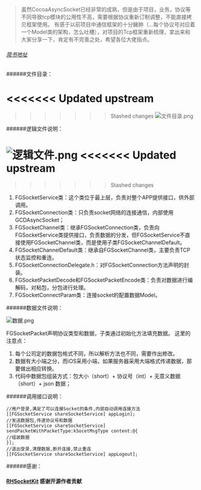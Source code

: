 
> 虽然CocoaAsyncSocket已经非常的成熟，但是由于项目，业务，协议等不同导致tcp模块的公用性不高，需要根据协议重新订制调整，不能直接拷贝框架使用。
有感于以前项目中通信框架的十分臃肿（...每个协议号对应着一个Model类的架构，怎么吐槽），对项目的Tcp框架重新梳理，拿出来和大家分享一下，肯定有不完善之处，希望各位大佬指点。

###### [简书地址](https://www.jianshu.com/p/bce3b905fbd6)

######文件目录：

<<<<<<< Updated upstream
=======

>>>>>>> Stashed changes
![文件目录.png](https://upload-images.jianshu.io/upload_images/1637319-7c17558301bf1ddc.png?imageMogr2/auto-orient/strip%7CimageView2/2/w/1240)


######逻辑文件说明：

![逻辑文件.png](https://upload-images.jianshu.io/upload_images/1637319-a6e1503af5b88284.png?imageMogr2/auto-orient/strip%7CimageView2/2/w/620)
<<<<<<< Updated upstream
=======

>>>>>>> Stashed changes

1.  FGSocketService类：这个类位于最上层，负责对整个APP提供接口，供外部调用。
2.  FGSocketConnection类：只负责socket网络的连接通信，内部使用GCDAsyncSocket；
3. FGSocketChannel类：继承FGSocketConnection类，负责向FGSocketService类提供接口，负责数据的分发，但FGSocketService不直接使用FGSocketChannel类，而是使用子类FGSocketChannelDefault。
4. FGSocketChannelDefault类：继承自FGSocketChannel类，主要负责TCP状态监控和重连。
5. FGSocketConnectionDelegate.h：对FGSocketConnection方法声明的封装。
6. FGSocketPacketDecode和FGSocketPacketEncode类：负责对数据进行编解码，对粘包，分包进行处理。
7. FGSocketConnectParam类：连接socket的配置数据Model。


######数据文件说明：

![数据.png](https://upload-images.jianshu.io/upload_images/1637319-5f367ba5568dc386.png?imageMogr2/auto-orient/strip%7CimageView2/2/w/1240)

FGSocketPacket声明协议类型和数据，子类通过初始化方法填充数据。
这里的注意点：
1. 每个公司定的数据包格式不同，所以解析方法也不同，需要作出修改。
2. 数据有大小端之分，而iOS采用小端，如果服务器采用大端格式传递数据，那要做出相应转换。
3. 代码中数据包组装方式：包大小（short）+  协议号（int）+  无意义数据（short）+ json 数据；

######调用接口说明：

```
//用户登录,满足了可以连接Socket的条件,内部自动调用连接方法
[[FGSocketService shareSocketService] appLogin];
//发送数据包,传递协议号和数据
[[FGSocketService shareSocketService] sendPacketWithPacketType:kSocetMsgType content:@{
//组装数据
}];
//退出登录,清理数据,断开连接,禁止重连
[[FGSocketService shareSocketService] appLogout];
```
######感谢：
#### [RHSocketKit](https://github.com/zhu410289616/RHSocketKit) 感谢开源作者贡献
